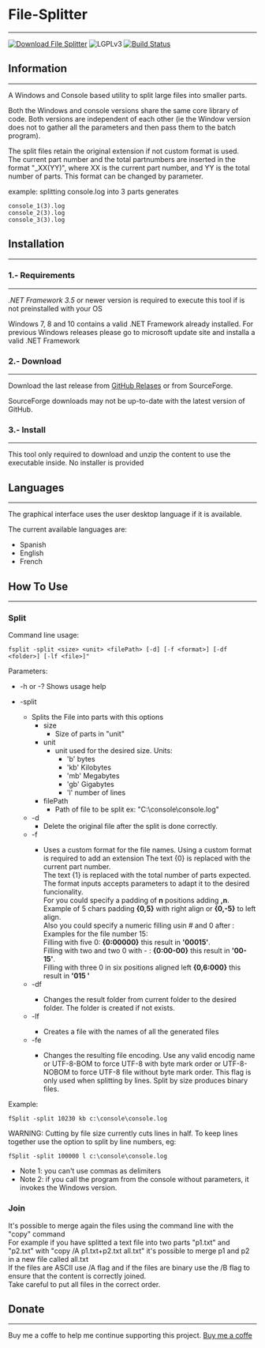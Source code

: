 # File-Splitter
-----------------------------------------------------------------------------------------

[![Download File Splitter](https://img.shields.io/sourceforge/dm/fsplit.svg)](https://sourceforge.net/projects/fsplit/files/latest/download)
![LGPLv3](https://img.shields.io/badge/Licence-LGPLv3-green.svg)
[![Build Status](https://travis-ci.org/dubasdey/File-Splitter.svg?branch=master)](https://travis-ci.org/dubasdey/File-Splitter)


## Information
-----------------------------------------------------------------------------------------

A Windows and Console based utility to split large files into smaller parts.

Both the Windows and console versions share the same core library of code.
Both versions are independent of each other (ie the Window version does not to gather all the
parameters and then pass them to the batch program).

The split files retain the original extension if not custom format is used.  
The current part number and the total partnumbers are inserted in the format "_XX(YY)", 
where XX is the current part number, and YY is the total number of parts.
This format can be changed by parameter.

example:
	splitting console.log into 3 parts generates

	console_1(3).log
	console_2(3).log
	console_3(3).log

## Installation
-----------------------------------------------------------------------------------------

### 1.- Requirements
-----------------------------------------------------------------------------------------

_.NET Framework 3.5_ or newer version is required to execute this tool if is not preinstalled with your OS

Windows 7, 8 and 10 contains a valid .NET Framework already installed. For previous Windows releases 
please go to microsoft update site and installa a valid .NET Framework

### 2.- Download
-----------------------------------------------------------------------------------------

Download the last release from [GitHub Relases](https://github.com/dubasdey/File-Splitter/releases) or 
from SourceForge. 

SourceForge downloads may not be up-to-date with the latest version of GitHub.

### 3.- Install
-----------------------------------------------------------------------------------------

This tool only required to download and unzip the content to use the executable inside. No installer
is provided


## Languages
-----------------------------------------------------------------------------------------
The graphical interface uses the user desktop language if it is available.

The current available languages are:
- Spanish
- English
- French



## How To Use	
-----------------------------------------------------------------------------------------

### Split


Command line usage:
```
fsplit -split <size> <unit> <filePath> [-d] [-f <format>] [-df <folder>] [-lf <file>]"
```

Parameters:
* -h or -?
	Shows usage help	

* -split <size> <unit> <filePath>
	* Splits the File into parts with this options
		* size	
			* Size of parts in "unit"
		* unit	
			* unit used for the desired size. Units:
				* 'b'  bytes  
				* 'kb' Kilobytes 
				* 'mb' Megabytes 
				* 'gb' Gigabytes 
				* 'l' number of lines
		* filePath	
			* Path of file to be split ex: "C:\console\console.log"
	* -d 
		* Delete the original file after the split is done correctly.
	* -f <format>
		* Uses a custom format for the file names. Using a custom format is required to add an extension
		The text {0} is replaced with the current part number.  
		The text {1} is replaced with the total number of parts expected.  
		The format inputs accepts parameters to adapt it to the desired funcionality.  
		For you could specify a padding of **n** positions adding **,n**.  
		Example of 5 chars padding **{0,5}** with right align or **{0,-5}** to left align.    
		Also you could specify a numeric filling usin # and 0 after :  
		Examples for the file number 15:    
			Filling with five 0: **{0:00000}** this result in **'00015'**.  
			Filling with two and two 0 with - : **{0:00-00}** this result in **'00-15'**.  
			Filling with three 0 in six positions aligned left **{0,6:000}** this result in **'015   '**  
	* -df <folder>
		* Changes the result folder from current folder to the desired folder. The folder is created if not exists.
	* -lf <file>
		* Creates a file with the names of all the generated files 
    * -fe <enc>
	    * Changes the resulting file encoding. Use any valid encodig name or UTF-8-BOM to force UTF-8 
		with byte mark order or UTF-8-NOBOM to force UTF-8 file without byte mark order.
		This flag is only used when splitting by lines. Split by size produces binary files.


Example: 

	fSplit -split 10230 kb c:\console\console.log   

WARNING: Cutting by file size currently cuts lines in half. To keep lines together use the option to split by line numbers, eg:

	fSplit -split 100000 l c:\console\console.log   


* Note 1: you can't use commas as delimiters
* Note 2: if you call the program from the console without parameters, it invokes the Windows version.

### Join

It's possible to merge again the files using the command line with the "copy" command  
For example if you have splitted a text file into two parts "p1.txt" and "p2.txt" with "copy /A p1.txt+p2.txt all.txt" it's possible to merge p1 and p2 in a new file called all.txt  
If the files are ASCII use /A flag and if the files are binary use the /B flag to ensure that the content is correctly joined.  
Take careful to put all files in the correct order.  

## Donate
-----------------------------------------------------------------------------------------
Buy me a coffe to help me continue supporting this project. 
<a href="https://www.paypal.com/cgi-bin/webscr?cmd=_s-xclick&hosted_button_id=7J42FBHMT9VT4">Buy me a coffe</a>


